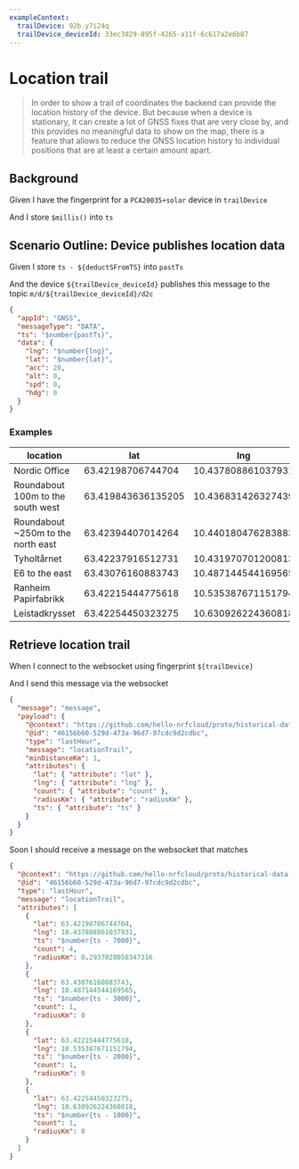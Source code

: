 ```yaml
---
exampleContext:
  trailDevice: 92b.y7i24q
  trailDevice_deviceId: 33ec3829-895f-4265-a11f-6c617a2e6b87
---
```


# Location trail

> In order to show a trail of coordinates the backend can provide the location
> history of the device. But because when a device is stationary, it can create
> a lot of GNSS fixes that are very close by, and this provides no meaningful
> data to show on the map, there is a feature that allows to reduce the GNSS
> location history to individual positions that are at least a certain amount
> apart.

## Background

Given I have the fingerprint for a `PCA20035+solar` device in `trailDevice`

And I store `$millis()` into `ts`

## Scenario Outline: Device publishes location data

Given I store `ts - ${deductSFromTS}` into `pastTs`

And the device `${trailDevice_deviceId}` publishes this message to the topic
`m/d/${trailDevice_deviceId}/d2c`

```json
{
  "appId": "GNSS",
  "messageType": "DATA",
  "ts": "$number{pastTs}",
  "data": {
    "lng": "$number{lng}",
    "lat": "$number{lat}",
    "acc": 20,
    "alt": 0,
    "spd": 0,
    "hdg": 0
  }
}
```

### Examples

| location                           | lat                | lng                | deductSFromTS |
| ---------------------------------- | ------------------ | ------------------ | ------------- |
| Nordic Office                      | 63.42198706744704  | 10.437808861037931 | 7000          |
| Roundabout 100m to the south west  | 63.419843636135205 | 10.436831426327439 | 6000          |
| Roundabout ~250m to the north east | 63.42394407014264  | 10.440180476283883 | 5000          |
| Tyholtårnet                        | 63.42237916512731  | 10.431970701200813 | 4000          |
| E6 to the east                     | 63.43076160883743  | 10.487144544169565 | 3000          |
| Ranheim Papirfabrikk               | 63.42215444775618  | 10.535387671151794 | 2000          |
| Leistadkrysset                     | 63.42254450323275  | 10.630926224360818 | 1000          |

## Retrieve location trail

When I connect to the websocket using fingerprint `${trailDevice}`

And I send this message via the websocket

```json
{
  "message": "message",
  "payload": {
    "@context": "https://github.com/hello-nrfcloud/proto/historical-data-request",
    "@id": "46156b60-529d-473a-96d7-97cdc9d2cdbc",
    "type": "lastHour",
    "message": "locationTrail",
    "minDistanceKm": 1,
    "attributes": {
      "lat": { "attribute": "lat" },
      "lng": { "attribute": "lng" },
      "count": { "attribute": "count" },
      "radiusKm": { "attribute": "radiusKm" },
      "ts": { "attribute": "ts" }
    }
  }
}
```

Soon I should receive a message on the websocket that matches

```json
{
  "@context": "https://github.com/hello-nrfcloud/proto/historical-data-response",
  "@id": "46156b60-529d-473a-96d7-97cdc9d2cdbc",
  "type": "lastHour",
  "message": "locationTrail",
  "attributes": [
    {
      "lat": 63.42198706744704,
      "lng": 10.437808861037931,
      "ts": "$number{ts - 7000}",
      "count": 4,
      "radiusKm": 0.2937028058347316
    },
    {
      "lat": 63.43076160883743,
      "lng": 10.487144544169565,
      "ts": "$number{ts - 3000}",
      "count": 1,
      "radiusKm": 0
    },
    {
      "lat": 63.42215444775618,
      "lng": 10.535387671151794,
      "ts": "$number{ts - 2000}",
      "count": 1,
      "radiusKm": 0
    },
    {
      "lat": 63.42254450323275,
      "lng": 10.630926224360818,
      "ts": "$number{ts - 1000}",
      "count": 1,
      "radiusKm": 0
    }
  ]
}
```
